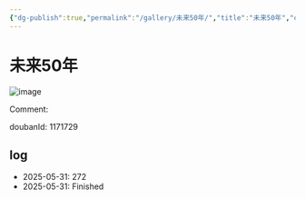 ```yaml
---
{"dg-publish":true,"permalink":"/gallery/未来50年/","title":"未来50年","created":"2025-06-16T14:31:18.130+08:00"}
---
```



# 未来50年

![image](https://hiraeth-picbed.oss-cn-beijing.aliyuncs.com/20250531154101.webp)

Comment: 



doubanId: 1171729

## log

- 2025-05-31: 272
- 2025-05-31: Finished
